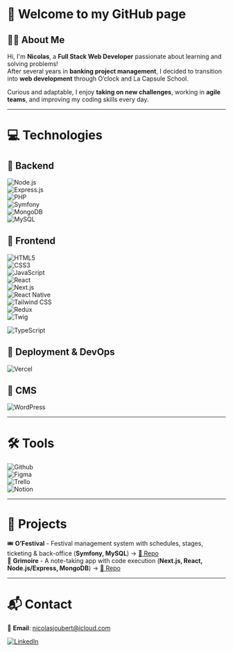 # 👋 Welcome to my GitHub page 

## 👨‍💻 About Me  
Hi, I'm **Nicolas**, a **Full Stack Web Developer** passionate about learning and solving problems!  
After several years in **banking project management**, I decided to transition into **web development** through O’clock and La Capsule School.  

Curious and adaptable, I enjoy **taking on new challenges**, working in **agile teams**, and improving my coding skills every day.  

---

# 💻 Technologies  

## 🔹 Backend  
![Node.js](https://img.shields.io/badge/Node.js-339933?style=flat&logo=node.js&logoColor=white)  
![Express.js](https://img.shields.io/badge/Express.js-000000?style=flat&logo=express&logoColor=white)  
![PHP](https://img.shields.io/badge/PHP-777BB3?logo=php&logoColor=white)  
![Symfony](https://img.shields.io/badge/Symfony-black?logo=Symfony&logoColor=white)  
![MongoDB](https://img.shields.io/badge/MongoDB-47A248?style=flat&logo=mongodb&logoColor=white)  
![MySQL](https://img.shields.io/badge/MySQL-00758f?logo=MySQL&logoColor=white)  

## 🔸 Frontend  
![HTML5](https://img.shields.io/badge/HTML5-e34f26?logo=HTML5&logoColor=white)  
![CSS3](https://img.shields.io/badge/CSS3-2965f1?logo=css3&logoColor=white)  
![JavaScript](https://img.shields.io/badge/JAVASCRIPT-f0db4f?logo=Javascript&logoColor=%23323330)  
![React](https://img.shields.io/badge/React-000000?style=flat&logo=react&logoColor=61DAFB)  
![Next.js](https://img.shields.io/badge/Next.js-000000?style=flat&logo=next.js&logoColor=white)  
![React Native](https://img.shields.io/badge/React%20Native-61DAFB?style=flat&logo=react&logoColor=white)  
![Tailwind CSS](https://img.shields.io/badge/Tailwind%20CSS-38B2AC?style=flat&logo=tailwind-css&logoColor=white)  
![Redux](https://img.shields.io/badge/Redux-%23593d88.svg?style=flat&logo=redux&logoColor=white)  
![Twig](https://img.shields.io/badge/Twig-64b678?logo=Twig&logoColor=%23323330)  

![TypeScript](https://img.shields.io/badge/TypeScript-3178C6?style=flat&logo=typescript&logoColor=white)  

## 🔺 Deployment & DevOps  
![Vercel](https://img.shields.io/badge/Vercel-000000?style=flat&logo=vercel&logoColor=white)  

## 🔻 CMS  
![WordPress](https://img.shields.io/badge/WORDPRESS-21759B?logo=WORDPRESS&logoColor=white)  

---

# 🛠 Tools  
![Github](https://img.shields.io/badge/Github-black?logo=Github&logoColor=white)  
![Figma](https://img.shields.io/badge/Figma-ff7262?logo=Figma&logoColor=white)  
![Trello](https://img.shields.io/badge/Trello-0079bf?logo=Trello&logoColor=white)  
![Notion](https://img.shields.io/badge/Notion-black?logo=Notion&logoColor=white)  

---

# 📂 Projects   
🎟️ **O’Festival** - Festival management system with schedules, stages, ticketing & back-office (**Symfony, MySQL**) → [🔗 Repo](#)  
📝 **Grimoire** - A note-taking app with code execution (**Next.js, React, Node.js/Express, MongoDB**) → [🔗 Repo](#)  

---

# 📬 Contact  
📧 **Email**: nicolasjoubert@icloud.com  

[![LinkedIn](https://img.shields.io/badge/LinkedIn-0a66c2?logo=linkedin&logoColor=white)](https://www.linkedin.com/in/nicolas--joubert/)  
